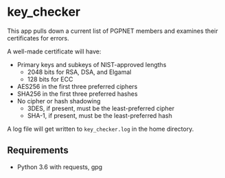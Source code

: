 # key_checker

This app pulls down a current list of PGPNET members and examines their certificates for errors.

A well-made certificate will have:

* Primary keys and subkeys of NIST-approved lengths
  * 2048 bits for RSA, DSA, and Elgamal
  * 128 bits for ECC
* AES256 in the first three preferred ciphers
* SHA256 in the first three preferred hashes
* No cipher or hash shadowing
  * 3DES, if present, must be the least-preferred cipher
  * SHA-1, if present, must be the least-preferred hash

A log file will get written to `key_checker.log` in the home directory.

## Requirements

* Python 3.6 with requests, gpg
